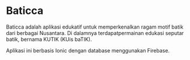 # Baticca

Baticca adalah aplikasi edukatif untuk memperkenalkan ragam motif batik dari berbagai Nusantara. Di dalamnya terdapatpermainan edukasi seputar batik, bernama KUTIK (KUis baTIK). 

Aplikasi ini berbasis Ionic dengan database menggunakan Firebase.
